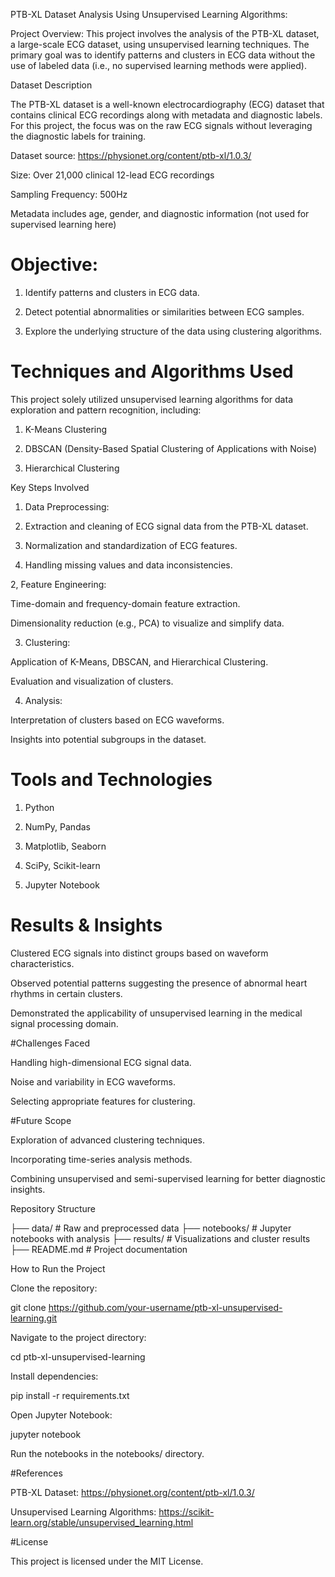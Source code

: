 PTB-XL Dataset Analysis Using Unsupervised Learning Algorithms:

Project Overview:
This project involves the analysis of the PTB-XL dataset, a large-scale ECG dataset, using unsupervised learning techniques. The primary goal was to identify patterns and clusters in ECG data without the use of labeled data (i.e., no supervised learning methods were applied).

Dataset Description

The PTB-XL dataset is a well-known electrocardiography (ECG) dataset that contains clinical ECG recordings along with metadata and diagnostic labels. For this project, the focus was on the raw ECG signals without leveraging the diagnostic labels for training.

Dataset source: https://physionet.org/content/ptb-xl/1.0.3/

Size: Over 21,000 clinical 12-lead ECG recordings

Sampling Frequency: 500Hz

Metadata includes age, gender, and diagnostic information (not used for supervised learning here)

# Objective:

1. Identify patterns and clusters in ECG data.

2. Detect potential abnormalities or similarities between ECG samples.

3. Explore the underlying structure of the data using clustering algorithms.

# Techniques and Algorithms Used

This project solely utilized unsupervised learning algorithms for data exploration and pattern recognition, including:

1. K-Means Clustering

2. DBSCAN (Density-Based Spatial Clustering of Applications with Noise)

3. Hierarchical Clustering

Key Steps Involved

1. Data Preprocessing:

2. Extraction and cleaning of ECG signal data from the PTB-XL dataset.

3. Normalization and standardization of ECG features.

4. Handling missing values and data inconsistencies.

2, Feature Engineering:

Time-domain and frequency-domain feature extraction.

Dimensionality reduction (e.g., PCA) to visualize and simplify data.

3. Clustering:

Application of K-Means, DBSCAN, and Hierarchical Clustering.

Evaluation and visualization of clusters.

4. Analysis:

Interpretation of clusters based on ECG waveforms.

Insights into potential subgroups in the dataset.

# Tools and Technologies

1. Python

2. NumPy, Pandas

3. Matplotlib, Seaborn

4. SciPy, Scikit-learn

5. Jupyter Notebook

# Results & Insights

Clustered ECG signals into distinct groups based on waveform characteristics.

Observed potential patterns suggesting the presence of abnormal heart rhythms in certain clusters.

Demonstrated the applicability of unsupervised learning in the medical signal processing domain.

#Challenges Faced

Handling high-dimensional ECG signal data.

Noise and variability in ECG waveforms.

Selecting appropriate features for clustering.

#Future Scope

Exploration of advanced clustering techniques.

Incorporating time-series analysis methods.

Combining unsupervised and semi-supervised learning for better diagnostic insights.

Repository Structure

├── data/                      # Raw and preprocessed data
├── notebooks/                 # Jupyter notebooks with analysis
├── results/                   # Visualizations and cluster results
├── README.md                  # Project documentation

How to Run the Project

Clone the repository:

git clone https://github.com/your-username/ptb-xl-unsupervised-learning.git

Navigate to the project directory:

cd ptb-xl-unsupervised-learning

Install dependencies:

pip install -r requirements.txt

Open Jupyter Notebook:

jupyter notebook

Run the notebooks in the notebooks/ directory.

#References

PTB-XL Dataset: https://physionet.org/content/ptb-xl/1.0.3/

Unsupervised Learning Algorithms: https://scikit-learn.org/stable/unsupervised_learning.html

#License

This project is licensed under the MIT License.
